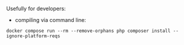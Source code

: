 
Usefully for developers:
- compiling via command line:

```
docker compose run --rm --remove-orphans php composer install --ignore-platform-reqs
```
